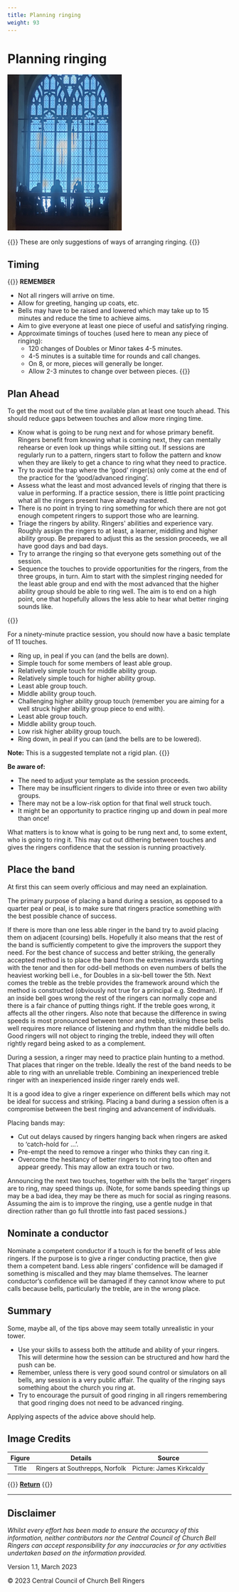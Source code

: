 ```yaml
---
title: Planning ringing
weight: 93
---
```


# Planning ringing

![Ringers at Southrepps, Norfolk](southrepps.jpg)

{{<hint warning>}}
These are only suggestions of ways of arranging ringing.
{{</hint>}}

## Timing

{{<hint info>}}
**REMEMBER**

- Not all ringers will arrive on time.
- Allow for greeting, hanging up coats, etc.
- Bells may have to be raised and lowered which may take up to 15 minutes and reduce the time to achieve aims.
- Aim to give everyone at least one piece of useful and satisfying ringing.
- Approximate timings of touches (used here to mean any piece of ringing):
    - 120 changes of Doubles or Minor takes 4-5 minutes. 
    - 4-5 minutes is a suitable time for rounds and call changes.
    - On 8, or more, pieces will generally be longer.
    - Allow 2-3 minutes to change over between pieces.
{{</hint>}}
           
## Plan Ahead

To get the most out of the time available plan at least one touch ahead. This should reduce gaps between touches and allow more ringing time. 
 
- Know what is going to be rung next and for whose primary benefit. Ringers benefit from knowing what is coming next, they can mentally rehearse or even look up things while sitting out. If sessions are regularly run to a pattern, ringers start to follow the pattern and know when they are likely to get a chance to ring what they need to practice.
- Try to avoid the trap where the ‘good’ ringer(s) only come at the end of the practice for the ‘good/advanced ringing’. 
- Assess what the least and most advanced levels of ringing that there is value in performing. If a practice session, there is little point practicing what all the ringers present have already mastered. 
- There is no point in trying to ring something for which there are not got enough competent ringers to support those who are learning. 
- Triage the ringers by ability. Ringers' abilities and experience vary. Roughly assign the ringers to at least, a learner, middling and higher ability group. Be prepared to adjust this as the session proceeds, we all have good days and bad days.
- Try to arrange the ringing so that everyone gets something out of the session. 
- Sequence the touches to provide opportunities for the ringers, from the three groups, in turn. Aim to start with the simplest ringing needed for the least able group and end with the most advanced that the higher ability group should be able to ring well. The aim is to end on a high point, one that hopefully allows the less able to hear what better ringing sounds like. 

{{<hint info>}}

For a ninety-minute practice session, you should now have a basic template of 11 touches. 
- Ring up, in peal if you can (and the bells are down).
- Simple touch for some members of least able group.
- Relatively simple touch for middle ability group. 
- Relatively simple touch for higher ability group. 
- Least able group touch. 
- Middle ability group touch. 
- Challenging higher ability group touch (remember you are aiming for a well struck higher ability group piece to end with). 
- Least able group touch. 
- Middle ability group touch. 
- Low risk higher ability group touch. 
- Ring down, in peal if you can (and the bells are to be lowered).
    
**Note:** This is a suggested template not a rigid plan. 
{{</hint>}}
           
**Be aware of:**
- The need to adjust your template as the session proceeds.
- There may be insufficient ringers to divide into three or even two ability groups.
- There may not be a low-risk option for that final well struck touch. 
- It might be an opportunity to practice ringing up and down in peal more than once! 

What matters is to know what is going to be rung next and, to some extent, who is going to ring it. This may cut out dithering between touches and gives the ringers confidence that the session is running proactively.
 
## Place the band 

At first this can seem overly officious and may need an explaination. 

The primary purpose of placing a band during a session, as opposed to a quarter peal or peal, is to make sure that ringers practice something with the best possible chance of success. 

If there is more than one less able ringer in the band try to avoid placing them on adjacent (coursing) bells. Hopefully it also means that the rest of the band is sufficiently competent to give the improvers the support they need. For the best chance of success and better striking, the generally accepted method is to place the band from the extremes inwards starting with the tenor and then for odd-bell methods on even numbers of bells the heaviest working bell i.e., for Doubles in a six-bell tower the 5th. Next comes the treble as the treble provides the framework around which the method is constructed (obviously not true for a principal e.g. Stedman). If an inside bell goes wrong the rest of the ringers can normally cope and there is a fair chance of putting things right. If the treble goes wrong, it affects all the other ringers. Also note that because the difference in swing speeds is most pronounced between tenor and treble, striking these bells well requires more reliance of listening and rhythm than the middle bells do. Good ringers will not object to ringing the treble, indeed they will often rightly regard being asked to as a complement. 

During a session, a ringer may need to practice plain hunting to a method. That places that ringer on the treble. Ideally the rest of the band needs to be able to ring with an unreliable treble. Combining an inexperienced treble ringer with an inexperienced inside ringer rarely ends well. 

It is a good idea to give a ringer experience on different bells which may not be ideal for success and striking. Placing a band during a session often is a compromise between the best ringing and advancement of individuals. 

Placing bands may:
- Cut out delays caused by ringers hanging back when ringers are asked to ‘catch-hold for …’.
- Pre-empt the need to remove a ringer who thinks they can ring it.
- Overcome the hesitancy of better ringers to not ring too often and appear greedy. 
This may allow an extra touch or two.
 
Announcing the next two touches, together with the bells the ‘target’ ringers are to ring, may speed things up. (Note, for some bands speeding things up may be a bad idea, they may be there as much for social as ringing reasons. Assuming the aim is to improve the ringing, use a gentle nudge in that direction rather than go full throttle into fast paced sessions.) 

## Nominate a conductor 

Nominate a competent conductor if a touch is for the benefit of less able ringers. If the purpose is to give a ringer conducting practice, then give them a competent band. Less able ringers’ confidence will be damaged if something is miscalled and they may blame themselves. The learner conductor’s confidence will be damaged if they cannot know where to put calls because bells, particularly the treble, are in the wrong place. 

## Summary 

Some, maybe all, of the tips above may seem totally unrealistic in your tower. 
- Use your skills to assess both the attitude and ability of your ringers. This will determine how the session can be structured and how hard the push can be. 
- Remember, unless there is very good sound control or simulators on all bells, any session is a very public affair. The quality of the ringing says something about the church you ring at. 
- Try to encourage the pursuit of good ringing in all ringers remembering that good ringing does not need to be advanced ringing. 

Applying aspects of the advice above should help. 

## Image Credits

| Figure | Details | Source |
| :---: | --- | --- |
| Title | Ringers at Southrepps, Norfolk | Picture: James Kirkcaldy |

{{<hint info>}}
**[Return](https://runningatower.cccbr.org.uk/docs/buildingateam/)**
{{</hint>}}

----

## Disclaimer
 
*Whilst every effort has been made to ensure the accuracy of this information, neither contributors nor the Central Council of Church Bell Ringers can accept responsibility for any inaccuracies or for any activities undertaken based on the information provided.*

Version 1.1, March 2023

© 2023 Central Council of Church Bell Ringers

